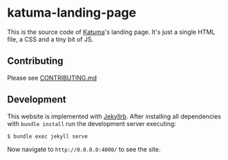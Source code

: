 # katuma-landing-page

This is the source code  of [Katuma](http://katuma.org/)'s landing page. It's just a single HTML file, a CSS and a tiny bit of JS.

## Contributing

Please see [CONTRIBUTING.md](https://github.com/coopdevs/katuma-landing-page/blob/master/CONTRIBUTING.md)

## Development

This website is implemented with [Jekyllrb](https://jekyllrb.com/). After installing all dependencies with `bundle install` run the development server executing:

```shell
$ bundle exec jekyll serve
```

Now navigate to `http://0.0.0.0:4000/` to see the site.
